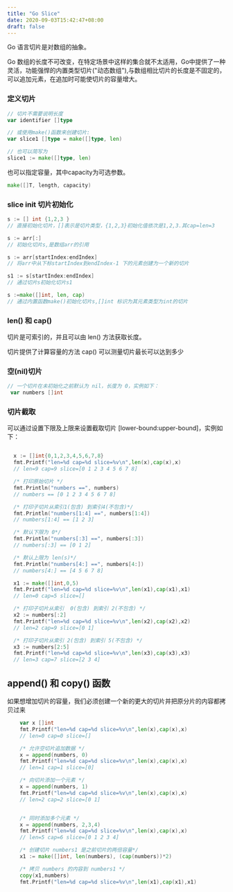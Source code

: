 ```yaml
---
title: "Go Slice"
date: 2020-09-03T15:42:47+08:00
draft: false
---
```


Go 语言切片是对数组的抽象。

Go 数组的长度不可改变，在特定场景中这样的集合就不太适用，Go中提供了一种灵活，功能强悍的内置类型切片("动态数组"),与数组相比切片的长度是不固定的，可以追加元素，在追加时可能使切片的容量增大。

### 定义切片

```go
// 切片不需要说明长度
var identifier []type

// 或使用make()函数来创建切片:
var slice1 []type = make([]type, len)

// 也可以简写为
slice1 := make([]type, len)
```

也可以指定容量，其中capacity为可选参数。

```go
make([]T, length, capacity)
```

### slice init 切片初始化
```go
s := [] int {1,2,3 } 
// 直接初始化切片，[]表示是切片类型，{1,2,3}初始化值依次是1,2,3.其cap=len=3

s := arr[:]
// 初始化切片s,是数组arr的引用

s := arr[startIndex:endIndex] 
// 将arr中从下标startIndex到endIndex-1 下的元素创建为一个新的切片

s1 := s[startIndex:endIndex] 
// 通过切片s初始化切片s1

s :=make([]int, len, cap) 
// 通过内置函数make()初始化切片s,[]int 标识为其元素类型为int的切片
```

### len() 和 cap()

切片是可索引的，并且可以由 len() 方法获取长度。

切片提供了计算容量的方法 cap() 可以测量切片最长可以达到多少


### 空(nil)切片
```go
// 一个切片在未初始化之前默认为 nil，长度为 0，实例如下：
 var numbers []int
```

### 切片截取

可以通过设置下限及上限来设置截取切片 [lower-bound:upper-bound]，实例如下：

```go

  x := []int{0,1,2,3,4,5,6,7,8}  
  fmt.Printf("len=%d cap=%d slice=%v\n",len(x),cap(x),x)
  // len=9 cap=9 slice=[0 1 2 3 4 5 6 7 8]

  /* 打印原始切片 */
  fmt.Println("numbers ==", numbers)
  // numbers == [0 1 2 3 4 5 6 7 8]

  /* 打印子切片从索引1(包含) 到索引4(不包含)*/
  fmt.Println("numbers[1:4] ==", numbers[1:4])
  // numbers[1:4] == [1 2 3]

  /* 默认下限为 0*/
  fmt.Println("numbers[:3] ==", numbers[:3])
  // numbers[:3] == [0 1 2]

  /* 默认上限为 len(s)*/
  fmt.Println("numbers[4:] ==", numbers[4:])
  // numbers[4:] == [4 5 6 7 8]

  x1 := make([]int,0,5)
  fmt.Printf("len=%d cap=%d slice=%v\n",len(x1),cap(x1),x1)
  // len=0 cap=5 slice=[]

  /* 打印子切片从索引  0(包含) 到索引 2(不包含) */
  x2 := numbers[:2]
  fmt.Printf("len=%d cap=%d slice=%v\n",len(x2),cap(x2),x2)
  // len=2 cap=9 slice=[0 1]

  /* 打印子切片从索引 2(包含) 到索引 5(不包含) */
  x3 := numbers[2:5]
  fmt.Printf("len=%d cap=%d slice=%v\n",len(x3),cap(x3),x3)
  // len=3 cap=7 slice=[2 3 4]
```

## append() 和 copy() 函数

如果想增加切片的容量，我们必须创建一个新的更大的切片并把原分片的内容都拷贝过来

```go
    var x []int
    fmt.Printf("len=%d cap=%d slice=%v\n",len(x),cap(x),x)
    // len=0 cap=0 slice=[]

    /* 允许空切片追加数据 */
    x = append(numbers, 0)
    fmt.Printf("len=%d cap=%d slice=%v\n",len(x),cap(x),x)
    // len=1 cap=1 slice=[0]

    /* 向切片添加一个元素 */
    x = append(numbers, 1)
    fmt.Printf("len=%d cap=%d slice=%v\n",len(x),cap(x),x)
    // len=2 cap=2 slice=[0 1]


    /* 同时添加多个元素 */
    x = append(numbers, 2,3,4)
    fmt.Printf("len=%d cap=%d slice=%v\n",len(x),cap(x),x)
    // len=5 cap=6 slice=[0 1 2 3 4]

    /* 创建切片 numbers1 是之前切片的两倍容量*/
    x1 := make([]int, len(numbers), (cap(numbers))*2)

    /* 拷贝 numbers 的内容到 numbers1 */
    copy(x1,numbers)
    fmt.Printf("len=%d cap=%d slice=%v\n",len(x1),cap(x1),x1)

```